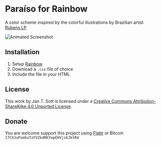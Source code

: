 # Paraíso for Rainbow

A color scheme inspired by the colorful illustrations by Brazilian artist [Rubens LP](http://www.rubenslp.com.br/).

![Animated Screenshot](https://raw.github.com/idleberg/Paraiso-Rainbow/master/images/screenshot.gif)

## Installation

1. Setup [Rainbow](https://github.com/ccampbell/rainbow)
2. Download a `.css` file of choice
2. Include the file in your HTML

## License

This work by Jan T. Sott is licensed under a [Creative Commons Attribution-ShareAlike 4.0 Unported License](http://creativecommons.org/licenses/by-sa/4.0/deed.en_US).

## Donate

You are welcome support this project using [Flattr](https://flattr.com/submit/auto?user_id=idleberg&url=https://github.com/idleberg/Paraiso-Rainbow) or Bitcoin `17CXJuPsmhuTzFV2k4RKYwpEHVjskJktRd`